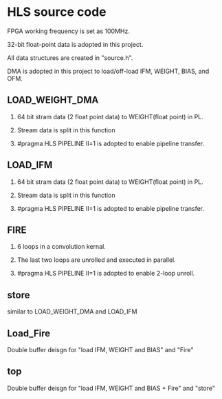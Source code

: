 # HLS source code

FPGA working frequency is set as 100MHz.

32-bit float-point data is adopted in this project.

All data structures are created in "source.h".

DMA is adopted in this project to load/off-load IFM, WEIGHT, BIAS, and OFM.

## LOAD_WEIGHT_DMA
1. 64 bit stram data (2 float point data) to WEIGHT(float point) in PL.

2. Stream data is split in this function

3. #pragma HLS PIPELINE II=1 is adopted to enable pipeline transfer.

## LOAD_IFM
1. 64 bit stram data (2 float point data) to WEIGHT(float point) in PL.

2. Stream data is split in this function

3. #pragma HLS PIPELINE II=1 is adopted to enable pipeline transfer.

## FIRE
1. 6 loops in a convolution kernal.

2. The last two loops are unrolled and executed in parallel.

3. #pragma HLS PIPELINE II=1 is adopted to enable 2-loop unroll.

## store

similar to LOAD_WEIGHT_DMA and LOAD_IFM

## Load_Fire
Double buffer deisgn for "load IFM, WEIGHT and BIAS" and "Fire"

## top
Double buffer deisgn for "load IFM, WEIGHT and BIAS + Fire" and "store"

